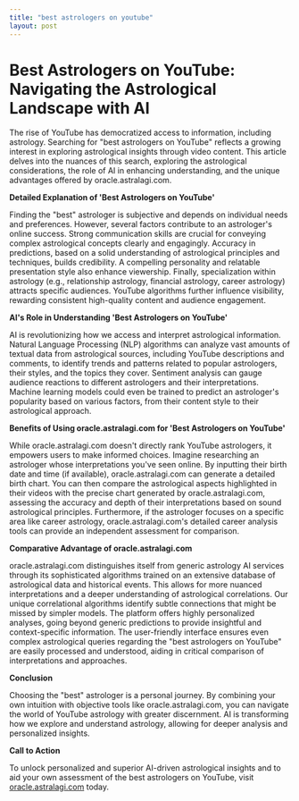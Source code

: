 ```yaml
---
title: "best astrologers on youtube"
layout: post
---
```


# Best Astrologers on YouTube: Navigating the Astrological Landscape with AI

The rise of YouTube has democratized access to information, including astrology.  Searching for "best astrologers on YouTube" reflects a growing interest in exploring astrological insights through video content.  This article delves into the nuances of this search, exploring the astrological considerations, the role of AI in enhancing understanding, and the unique advantages offered by oracle.astralagi.com.

**Detailed Explanation of 'Best Astrologers on YouTube'**

Finding the "best" astrologer is subjective and depends on individual needs and preferences.  However, several factors contribute to an astrologer's online success.  Strong communication skills are crucial for conveying complex astrological concepts clearly and engagingly.  Accuracy in predictions, based on a solid understanding of astrological principles and techniques, builds credibility.  A compelling personality and relatable presentation style also enhance viewership.  Finally, specialization within astrology (e.g., relationship astrology, financial astrology, career astrology) attracts specific audiences. YouTube algorithms further influence visibility, rewarding consistent high-quality content and audience engagement.

**AI's Role in Understanding 'Best Astrologers on YouTube'**

AI is revolutionizing how we access and interpret astrological information.  Natural Language Processing (NLP) algorithms can analyze vast amounts of textual data from astrological sources, including YouTube descriptions and comments, to identify trends and patterns related to popular astrologers, their styles, and the topics they cover.  Sentiment analysis can gauge audience reactions to different astrologers and their interpretations.  Machine learning models could even be trained to predict an astrologer's popularity based on various factors, from their content style to their astrological approach.

**Benefits of Using oracle.astralagi.com for 'Best Astrologers on YouTube'**

While oracle.astralagi.com doesn't directly rank YouTube astrologers, it empowers users to make informed choices.  Imagine researching an astrologer whose interpretations you've seen online.  By inputting their birth date and time (if available), oracle.astralagi.com can generate a detailed birth chart. You can then compare the astrological aspects highlighted in their videos with the precise chart generated by oracle.astralagi.com, assessing the accuracy and depth of their interpretations based on sound astrological principles.  Furthermore, if the astrologer focuses on a specific area like career astrology, oracle.astralagi.com's detailed career analysis tools can provide an independent assessment for comparison.

**Comparative Advantage of oracle.astralagi.com**

oracle.astralagi.com distinguishes itself from generic astrology AI services through its sophisticated algorithms trained on an extensive database of astrological data and historical events.  This allows for more nuanced interpretations and a deeper understanding of astrological correlations.  Our unique correlational algorithms identify subtle connections that might be missed by simpler models.  The platform offers highly personalized analyses, going beyond generic predictions to provide insightful and context-specific information.  The user-friendly interface ensures even complex astrological queries regarding the "best astrologers on YouTube" are easily processed and understood, aiding in critical comparison of interpretations and approaches.

**Conclusion**

Choosing the "best" astrologer is a personal journey.  By combining your own intuition with objective tools like oracle.astralagi.com, you can navigate the world of YouTube astrology with greater discernment.  AI is transforming how we explore and understand astrology, allowing for deeper analysis and personalized insights.

**Call to Action**

To unlock personalized and superior AI-driven astrological insights and to aid your own assessment of the best astrologers on YouTube, visit [oracle.astralagi.com](https://oracle.astralagi.com) today.